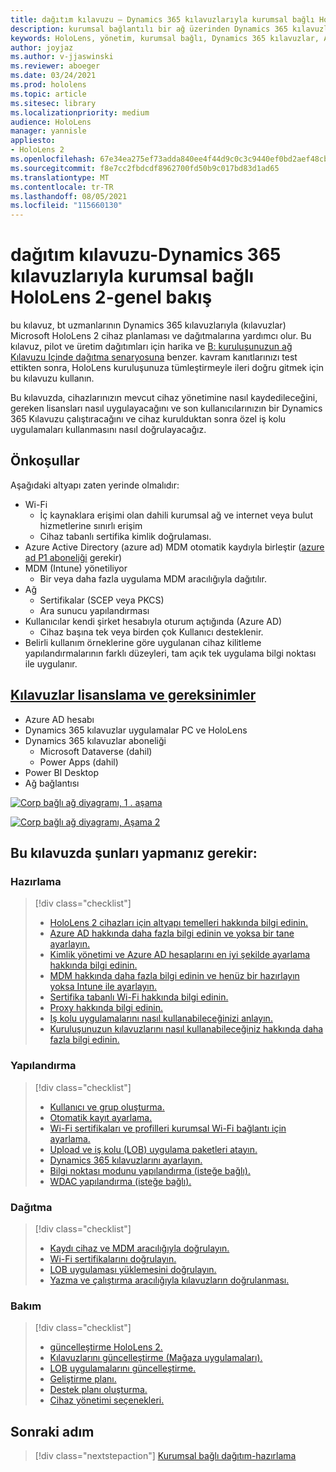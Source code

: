 ```yaml
---
title: dağıtım kılavuzu – Dynamics 365 kılavuzlarıyla kurumsal bağlı HoloLens 2-genel bakış
description: kurumsal bağlantılı bir ağ üzerinden Dynamics 365 kılavuzlarıyla HoloLens 2 cihazı kaydetmeyi öğrenin.
keywords: HoloLens, yönetim, kurumsal bağlı, Dynamics 365 kılavuzlar, AAD, Azure AD, MDM, mobil cihaz yönetimi
author: joyjaz
ms.author: v-jjaswinski
ms.reviewer: aboeger
ms.date: 03/24/2021
ms.prod: hololens
ms.topic: article
ms.sitesec: library
ms.localizationpriority: medium
audience: HoloLens
manager: yannisle
appliesto:
- HoloLens 2
ms.openlocfilehash: 67e34ea275ef73adda840ee4f44d9c0c3c9440ef0bd2aef48cb7aaa971219220
ms.sourcegitcommit: f8e7cc2fbdcdf8962700fd50b9c017bd83d1ad65
ms.translationtype: MT
ms.contentlocale: tr-TR
ms.lasthandoff: 08/05/2021
ms.locfileid: "115660130"
---
```

# <a name="deployment-guide---corporate-connected-hololens-2-with-dynamics-365-guides---overview"></a>dağıtım kılavuzu-Dynamics 365 kılavuzlarıyla kurumsal bağlı HoloLens 2-genel bakış

bu kılavuz, bt uzmanlarının Dynamics 365 kılavuzlarıyla (kılavuzlar) Microsoft HoloLens 2 cihaz planlaması ve dağıtmalarına yardımcı olur. Bu kılavuz, pilot ve üretim dağıtımları için harika ve [B: kuruluşunuzun ağ Kılavuzu Içinde dağıtma senaryosuna](/hololens/common-scenarios#scenario-b-deploy-inside-your-organizations-network) benzer. kavram kanıtlarınızı test ettikten sonra, HoloLens kuruluşunuza tümleştirmeyle ileri doğru gitmek için bu kılavuzu kullanın.

Bu kılavuzda, cihazlarınızın mevcut cihaz yönetimine nasıl kaydedileceğini, gereken lisansları nasıl uygulayacağını ve son kullanıcılarınızın bir Dynamics 365 Kılavuzu çalıştıracağını ve cihaz kurulduktan sonra özel iş kolu uygulamaları kullanmasını nasıl doğrulayacağız. 

## <a name="prerequisites"></a>Önkoşullar

Aşağıdaki altyapı zaten yerinde olmalıdır:
- Wi-Fi
    - İç kaynaklara erişimi olan dahili kurumsal ağ ve internet veya bulut hizmetlerine sınırlı erişim
    - Cihaz tabanlı sertifika kimlik doğrulaması.
- Azure Active Directory (azure ad) MDM otomatik kaydıyla birleştir ([azure ad P1 aboneliği](/azure/active-directory/fundamentals/active-directory-whatis) gerekir)
- MDM (Intune) yönetiliyor
    - Bir veya daha fazla uygulama MDM aracılığıyla dağıtılır.
- Ağ 
    - Sertifikalar (SCEP veya PKCS)
    - Ara sunucu yapılandırması
- Kullanıcılar kendi şirket hesabıyla oturum açtığında (Azure AD)
    - Cihaz başına tek veya birden çok Kullanıcı desteklenir.
- Belirli kullanım örneklerine göre uygulanan cihaz kilitleme yapılandırmalarının farklı düzeyleri, tam açık tek uygulama bilgi noktası ile uygulanır.

## <a name="guides-licensing-and-requirements"></a>[Kılavuzlar lisanslama ve gereksinimler](/dynamics365/mixed-reality/guides/requirements#licensing-and-product-requirements)

- Azure AD hesabı
- Dynamics 365 kılavuzlar uygulamalar PC ve HoloLens
- Dynamics 365 kılavuzlar aboneliği
    - Microsoft Dataverse (dahil)
    - Power Apps (dahil)
- Power BI Desktop
- Ağ bağlantısı

[![Corp bağlı ağ diyagramı, 1 ](./images/deployment-guides-revised-scenario-b-01-1.png) . aşama](./images/deployment-guides-revised-scenario-b-01-1.png#lightbox)

[![Corp bağlı ağ diyagramı, Aşama 2 ](./images/deployment-guides-revised-scenario-b-02-1.png)](./images/deployment-guides-revised-scenario-b-02-1.png#lightbox)

## <a name="in-this-guide-you-will"></a>Bu kılavuzda şunları yapmanız gerekir:
### <a name="prepare"></a>Hazırlama
> [!div class="checklist"]
>- [HoloLens 2 cihazları için altyapı temelleri hakkında bilgi edinin.](hololens2-corp-connected-prepare.md#infrastructure-essentials)
>- [Azure AD hakkında daha fazla bilgi edinin ve yoksa bir tane ayarlayın.](hololens2-corp-connected-prepare.md#azure-active-directory)
>- [Kimlik yönetimi ve Azure AD hesaplarını en iyi şekilde ayarlama hakkında bilgi edinin.](hololens2-corp-connected-prepare.md#identity-management)
>- [MDM hakkında daha fazla bilgi edinin ve henüz bir hazırlayın yoksa Intune ile ayarlayın.](hololens2-corp-connected-prepare.md#mobile-device-management)
>- [Sertifika tabanlı Wi-Fi hakkında bilgi edinin.](hololens2-corp-connected-prepare.md#certificates)
>- [Proxy hakkında bilgi edinin.](hololens2-corp-connected-prepare.md#proxy)
>- [Iş kolu uygulamalarını nasıl kullanabileceğinizi anlayın.](hololens2-corp-connected-prepare.md#line-of-business-apps)
>- [Kuruluşunuzun kılavuzlarını nasıl kullanabileceğiniz hakkında daha fazla bilgi edinin.](hololens2-corp-connected-prepare.md#guides-playbook)
### <a name="configure"></a>Yapılandırma
> [!div class="checklist"]
>- [Kullanıcı ve grup oluşturma.](hololens2-corp-connected-configure.md#azure-users-and-groups)
>- [Otomatik kayıt ayarlama.](hololens2-corp-connected-configure.md#auto-enrollment-on-hololens-2)
>- [Wi-Fi sertifikaları ve profilleri kurumsal Wi-Fi bağlantı için ayarlama.](hololens2-corp-connected-configure.md#corporate-wi-fi-connectivity)
>- [Upload ve iş kolu (LOB) uygulama paketleri atayın.](hololens2-corp-connected-configure.md#app-deployment)
>- [Dynamics 365 kılavuzlarını ayarlayın.](hololens2-corp-connected-configure.md#setup-guides-application-licenses-dataverse-and-authoring)
>- [Bilgi noktası modunu yapılandırma (isteğe bağlı).](hololens2-corp-connected-configure.md#optional-kiosk-mode)
>- [WDAC yapılandırma (isteğe bağlı).](hololens2-corp-connected-configure.md#optional-wdac)
### <a name="deploy"></a>Dağıtma
> [!div class="checklist"]
>-  [Kaydı cihaz ve MDM aracılığıyla doğrulayın.](hololens2-corp-connected-deploy.md#enrollment-validation)
>-  [Wi-Fi sertifikalarını doğrulayın.](hololens2-corp-connected-deploy.md#wi-fi-certificate-validation)
>-  [LOB uygulaması yüklemesini doğrulayın.](hololens2-corp-connected-deploy.md#validate-lob-app-install)
>-  [Yazma ve çalıştırma aracılığıyla kılavuzların doğrulanması.](hololens2-corp-connected-deploy.md#validate-dynamics-365-guides)
### <a name="maintain"></a>Bakım
> [!div class="checklist"]
>- [güncelleştirme HoloLens 2.](hololens2-corp-connected-maintain.md#update-hololens)
>- [Kılavuzlarını güncelleştirme (Mağaza uygulamaları).](hololens2-corp-connected-maintain.md#how-to-update-dynamics-365-guides-and-other-store-apps)
>- [LOB uygulamalarını güncelleştirme.](hololens2-corp-connected-maintain.md#how-to-update-lob-apps) 
>- [Geliştirme planı.](hololens2-corp-connected-maintain.md#development-plan) 
>- [Destek planı oluşturma.](hololens2-corp-connected-maintain.md#support-plan)
>- [Cihaz yönetimi seçenekleri.](hololens2-corp-connected-maintain.md#device-management)

## <a name="next-step"></a>Sonraki adım 
> [!div class="nextstepaction"]
> [Kurumsal bağlı dağıtım-hazırlama](hololens2-corp-connected-prepare.md)
